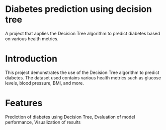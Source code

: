 # Diabetes prediction using decision tree
 A project that applies the Decision Tree algorithm to predict diabetes based on various health metrics.

# Introduction
This project demonstrates the use of the Decision Tree algorithm to predict diabetes. The dataset used contains various health metrics such as glucose levels, blood pressure, BMI, and more.

# Features
Prediction of diabetes using Decision Tree, 
Evaluation of model performance,
Visualization of results
